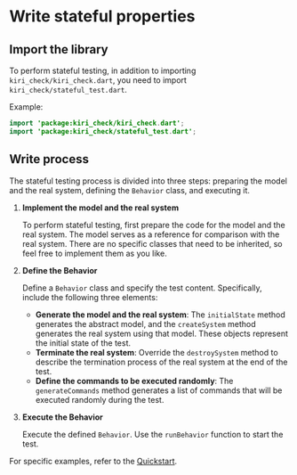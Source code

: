 # Write stateful properties

## Import the library

To perform stateful testing, in addition to importing `kiri_check/kiri_check.dart`, you need to import `kiri_check/stateful_test.dart`.

Example:

```Java
import 'package:kiri_check/kiri_check.dart';
import 'package:kiri_check/stateful_test.dart';
```

## Write process

The stateful testing process is divided into three steps: preparing the model and the real system, defining the `Behavior` class, and executing it.

1. **Implement the model and the real system**

   To perform stateful testing, first prepare the code for the model and the real system. The model serves as a reference for comparison with the real system. There are no specific classes that need to be inherited, so feel free to implement them as you like.

2. **Define the Behavior**

   Define a `Behavior` class and specify the test content. Specifically, include the following three elements:

   - **Generate the model and the real system**: The `initialState` method generates the abstract model, and the `createSystem` method generates the real system using that model. These objects represent the initial state of the test.
   - **Terminate the real system**: Override the `destroySystem` method to describe the termination process of the real system at the end of the test.
   - **Define the commands to be executed randomly**: The `generateCommands` method generates a list of commands that will be executed randomly during the test.

3. **Execute the Behavior**

   Execute the defined `Behavior`. Use the `runBehavior` function to start the test.

For specific examples, refer to the [Quickstart](/stateful/quickstart).
